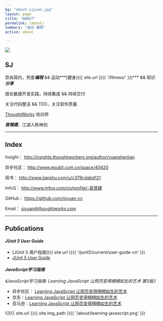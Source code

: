 ```yaml
---
bg: "about-sjyuan.jpg"
layout: page
title: "ABOUT"
permalink: /about/
summary: "运动 编程"
active: about

---
```



<div class="header-sjyuan">
    <img src="{{ site.url }}{{ site.img_path }}{{ '/header-sjyuan.jpg' }}">
</div>

## SJ
崇尚简约，热爱***编程*** && 运动***[健身]({{ site.url }}{{ '/fitness/' }})*** && 知识***分享***

擅长敏捷开发实践，持续集成 && 持续交付

关注代码整洁 && TDD，关注软件质量

[ThoughtWorks](https://thoughtworks.com/) 培训师

***袁慎建***，江湖人称神剑

---

## Index
Insight： <http://insights.thoughtworkers.org/author/yuanshenjian> 

异步社区： <http://www.epubit.com.cn/space/40420>

简书： <http://www.jianshu.com/u/c379cdabd121>

InfoQ： <http://www.infoq.com/cn/profile/-袁慎建>

GitHub： <https://github.com/sjyuan-cc>

Email： [sjyuan@thoughtworks.com](#index)


---

## Publications

#### *JUnit 5 User Guide*

- [JUnit 5 用户指南]({{ site.url }}{{ '/junit5/current/user-guide-cn' }})
- [JUnit 5 User Guide](http://junit.org/junit5/docs/current/user-guide/)

#### *JavaScript学习指南*
*《JavaScript学习指南: Learning JavaScript 让网页变得栩栩如生的艺术 第3版》*

- 异步社区： [Learning JavaScript 让网页变得栩栩如生的艺术](http://www.epubit.com.cn/book/details/4223)
- 京东：[Learning JavaScript 让网页变得栩栩如生的艺术](https://item.jd.com/12123997.html)
- 亚马逊：[Learning JavaScript 让网页变得栩栩如生的艺术](https://www.amazon.cn/JavaScript%E5%AD%A6%E4%B9%A0%E6%8C%87%E5%8D%97-%E7%AC%AC3%E7%89%88-%E7%BE%8E-Ethan-Brown-%E5%B8%83%E6%9C%97/dp/B073L8PGSD/ref=sr_1_1?ie=UTF8&qid=1502982032&sr=8-1&keywords=%E8%A2%81%E6%85%8E%E5%BB%BA)

![]({{ site.url }}{{ site.img_path }}{{ '/about/learning-javascript.png' }})

